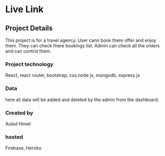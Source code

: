 # Live Link


## Project Details
This project is for a travel agency. User cann book there offer and enjoy them. They can check there bookings list. Admin can check all the orders and can control them.

### Project technology
React, react router, bootstrap, css,node js, mongodb, express js

### Data
here all data will be added and deleted by the admin from the dashboard.

### Created by
Aulad Himel

### hosted
Firebase, Heroku